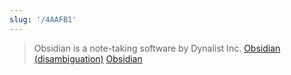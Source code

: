 ```yaml
---
slug: '/4AAFB1'
---
```


> Obsidian is a note-taking software by Dynalist Inc. [Obsidian (disambiguation)](<https://en.wikipedia.org/wiki/Obsidian_(disambiguation)>) [Obsidian](https://obsidian.md/)

